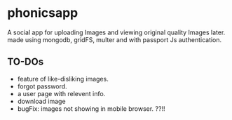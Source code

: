 # phonicsapp
A social app for uploading Images and viewing original quality Images later. made using mongodb, gridFS, multer and with passport Js authentication.

## TO-DOs
- feature of like-disliking images.
- forgot password.
- a user page with relevent info. 
- download image
- bugFix: images not showing in mobile browser. ??!!
